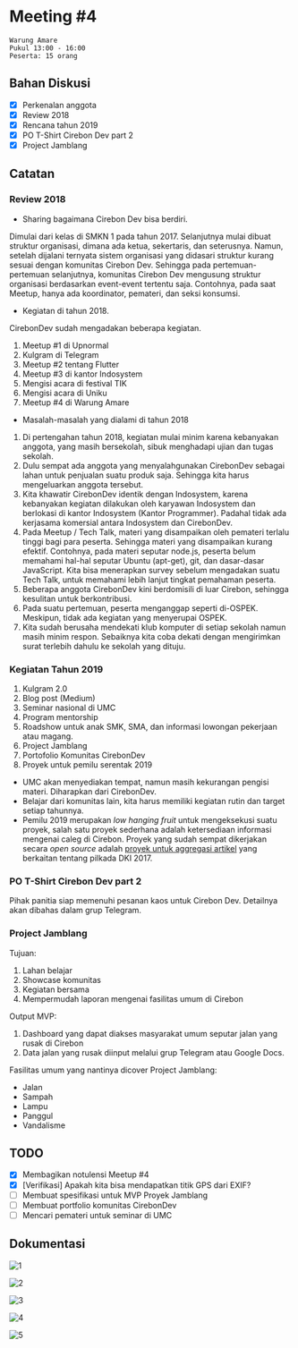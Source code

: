 # Meeting #4

```
Warung Amare
Pukul 13:00 - 16:00
Peserta: 15 orang
```

## Bahan Diskusi

- [x] Perkenalan anggota
- [x] Review 2018
- [x] Rencana tahun 2019
- [x] PO T-Shirt Cirebon Dev part 2
- [x] Project Jamblang

## Catatan

### Review 2018

- Sharing bagaimana Cirebon Dev bisa berdiri. 

Dimulai dari kelas di SMKN 1 pada tahun 2017. Selanjutnya mulai dibuat struktur organisasi, dimana ada ketua, sekertaris, dan seterusnya. Namun, setelah dijalani ternyata sistem organisasi yang didasari struktur kurang sesuai dengan komunitas Cirebon Dev. Sehingga pada pertemuan-pertemuan selanjutnya, komunitas Cirebon Dev mengusung struktur organisasi berdasarkan event-event tertentu saja. Contohnya, pada saat Meetup, hanya ada koordinator, pemateri, dan seksi konsumsi. 

- Kegiatan di tahun 2018.

CirebonDev sudah mengadakan beberapa kegiatan.

1. Meetup #1 di Upnormal
2. Kulgram di Telegram
3. Meetup #2 tentang Flutter
4. Meetup #3 di kantor Indosystem
5. Mengisi acara di festival TIK
6. Mengisi acara di Uniku
7. Meetup #4 di Warung Amare

- Masalah-masalah yang dialami di tahun 2018

1. Di pertengahan tahun 2018, kegiatan mulai minim karena kebanyakan anggota, yang masih bersekolah, sibuk menghadapi ujian dan tugas sekolah.
2. Dulu sempat ada anggota yang menyalahgunakan CirebonDev sebagai lahan untuk penjualan suatu produk saja. Sehingga kita harus mengeluarkan anggota tersebut.
3. Kita khawatir CirebonDev identik dengan Indosystem, karena kebanyakan kegiatan dilakukan oleh karyawan Indosystem dan berlokasi di kantor Indosystem (Kantor Programmer). Padahal tidak ada kerjasama komersial antara Indosystem dan CirebonDev.
4. Pada Meetup / Tech Talk, materi yang disampaikan oleh pemateri terlalu tinggi bagi para peserta. Sehingga materi yang disampaikan kurang efektif. Contohnya, pada materi seputar node.js, peserta belum memahami hal-hal seputar Ubuntu (apt-get), git, dan dasar-dasar JavaScript. Kita bisa menerapkan survey sebelum mengadakan suatu Tech Talk, untuk memahami lebih lanjut tingkat pemahaman peserta.
5. Beberapa anggota CirebonDev kini berdomisili di luar Cirebon, sehingga kesulitan untuk berkontribusi.
6. Pada suatu pertemuan, peserta menganggap seperti di-OSPEK. Meskipun, tidak ada kegiatan yang menyerupai OSPEK.
7. Kita sudah berusaha mendekati klub komputer di setiap sekolah namun masih minim respon. Sebaiknya kita coba dekati dengan mengirimkan surat terlebih dahulu ke sekolah yang dituju.

### Kegiatan Tahun 2019

1. Kulgram 2.0
2. Blog post (Medium)
3. Seminar nasional di UMC
4. Program mentorship
5. Roadshow untuk anak SMK, SMA, dan informasi lowongan pekerjaan atau magang.
6. Project Jamblang
7. Portofolio Komunitas CirebonDev
8. Proyek untuk pemilu serentak 2019

- UMC akan menyediakan tempat, namun masih kekurangan pengisi materi. Diharapkan dari CirebonDev.
- Belajar dari komunitas lain, kita harus memiliki kegiatan rutin dan target setiap tahunnya.
- Pemilu 2019 merupakan *low hanging fruit* untuk mengeksekusi suatu proyek, salah satu proyek sederhana adalah ketersediaan informasi mengenai caleg di Cirebon. Proyek yang sudah sempat dikerjakan secara *open source* adalah [proyek untuk aggregasi artikel](https://github.com/pyk/rojak) yang berkaitan tentang pilkada DKI 2017.

### PO T-Shirt Cirebon Dev part 2

Pihak panitia siap memenuhi pesanan kaos untuk Cirebon Dev. Detailnya akan dibahas dalam grup Telegram.

### Project Jamblang

Tujuan:

1. Lahan belajar
2. Showcase komunitas
3. Kegiatan bersama
4. Mempermudah laporan mengenai fasilitas umum di Cirebon

Output MVP:

1. Dashboard yang dapat diakses masyarakat umum seputar jalan yang rusak di Cirebon
2. Data jalan yang rusak diinput melalui grup Telegram atau Google Docs.

Fasilitas umum yang nantinya dicover Project Jamblang:

- Jalan
- Sampah
- Lampu
- Panggul
- Vandalisme

## TODO

- [X] Membagikan notulensi Meetup #4
- [X] [Verifikasi] Apakah kita bisa mendapatkan titik GPS dari EXIF?
- [ ] Membuat spesifikasi untuk MVP Proyek Jamblang
- [ ] Membuat portfolio komunitas CirebonDev
- [ ] Mencari pemateri untuk seminar di UMC

## Dokumentasi

![1](2018_12_24_amare/1.jpg)

![2](2018_12_24_amare/2.jpg)

![3](2018_12_24_amare/3.jpg)

![4](2018_12_24_amare/4.jpg)

![5](2018_12_24_amare/5.jpg)
